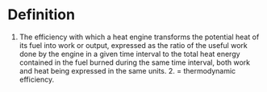 # Definition

1.  The efficiency with which a heat engine transforms the potential
    heat of its fuel into work or output, expressed as the ratio of the
    useful work done by the engine in a given time interval to the total
    heat energy contained in the fuel burned during the same time
    interval, both work and heat being expressed in the same units. 2. =
    thermodynamic efficiency.
